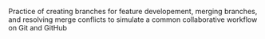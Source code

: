 Practice of creating branches for feature developement, merging branches, and resolving merge conflicts to simulate a common collaborative workflow on Git and GitHub
